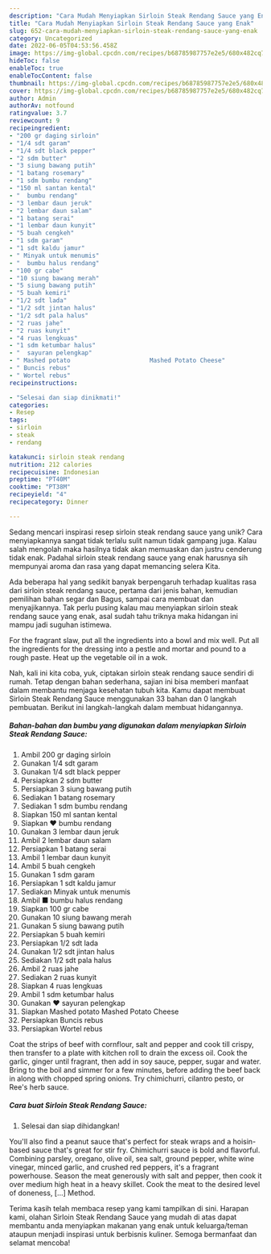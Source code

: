 ```yaml
---
description: "Cara Mudah Menyiapkan Sirloin Steak Rendang Sauce yang Enak"
title: "Cara Mudah Menyiapkan Sirloin Steak Rendang Sauce yang Enak"
slug: 652-cara-mudah-menyiapkan-sirloin-steak-rendang-sauce-yang-enak
category: Uncategorized
date: 2022-06-05T04:53:56.458Z
image: https://img-global.cpcdn.com/recipes/b68785987757e2e5/680x482cq70/sirloin-steak-rendang-sauce-foto-resep-utama.jpg
hideToc: false
enableToc: true
enableTocContent: false
thumbnail: https://img-global.cpcdn.com/recipes/b68785987757e2e5/680x482cq70/sirloin-steak-rendang-sauce-foto-resep-utama.jpg
cover: https://img-global.cpcdn.com/recipes/b68785987757e2e5/680x482cq70/sirloin-steak-rendang-sauce-foto-resep-utama.jpg
author: Admin
authorAv: notfound
ratingvalue: 3.7
reviewcount: 9
recipeingredient:
- "200 gr daging sirloin"
- "1/4 sdt garam"
- "1/4 sdt black pepper"
- "2 sdm butter"
- "3 siung bawang putih"
- "1 batang rosemary"
- "1 sdm bumbu rendang"
- "150 ml santan kental"
- "  bumbu rendang"
- "3 lembar daun jeruk"
- "2 lembar daun salam"
- "1 batang serai"
- "1 lembar daun kunyit"
- "5 buah cengkeh"
- "1 sdm garam"
- "1 sdt kaldu jamur"
- " Minyak untuk menumis"
- "  bumbu halus rendang"
- "100 gr cabe"
- "10 siung bawang merah"
- "5 siung bawang putih"
- "5 buah kemiri"
- "1/2 sdt lada"
- "1/2 sdt jintan halus"
- "1/2 sdt pala halus"
- "2 ruas jahe"
- "2 ruas kunyit"
- "4 ruas lengkuas"
- "1 sdm ketumbar halus"
- "  sayuran pelengkap"
- " Mashed potato                      Mashed Potato Cheese"
- " Buncis rebus"
- " Wortel rebus"
recipeinstructions:

- "Selesai dan siap dinikmati!"
categories:
- Resep
tags:
- sirloin
- steak
- rendang

katakunci: sirloin steak rendang 
nutrition: 212 calories
recipecuisine: Indonesian
preptime: "PT40M"
cooktime: "PT38M"
recipeyield: "4"
recipecategory: Dinner

---
```





Sedang mencari inspirasi resep sirloin steak rendang sauce yang unik? Cara menyiapkannya sangat tidak terlalu sulit namun tidak gampang juga. Kalau salah mengolah maka hasilnya tidak akan memuaskan dan justru cenderung tidak enak. Padahal sirloin steak rendang sauce yang enak harusnya sih mempunyai aroma dan rasa yang dapat memancing selera Kita.





Ada beberapa hal yang sedikit banyak berpengaruh terhadap kualitas rasa dari sirloin steak rendang sauce, pertama dari jenis bahan, kemudian pemilihan bahan segar dan Bagus, sampai cara membuat dan menyajikannya. Tak perlu pusing kalau mau menyiapkan sirloin steak rendang sauce yang enak,      asal sudah tahu triknya maka hidangan ini mampu jadi suguhan istimewa.














For the fragrant slaw, put all the ingredients into a bowl and mix well. Put all the ingredients for the dressing into a pestle and mortar and pound to a rough paste. Heat up the vegetable oil in a wok.






Nah, kali ini kita coba, yuk, ciptakan sirloin steak rendang sauce sendiri di rumah. Tetap dengan bahan sederhana, sajian ini bisa memberi manfaat dalam membantu menjaga kesehatan tubuh kita. Kamu dapat membuat Sirloin Steak Rendang Sauce menggunakan 33 bahan dan 0 langkah pembuatan. Berikut ini langkah-langkah dalam membuat hidangannya.

<!--inarticleads1-->

##### Bahan-bahan dan bumbu yang digunakan dalam menyiapkan Sirloin Steak Rendang Sauce:

1. Ambil 200 gr daging sirloin
1. Gunakan 1/4 sdt garam
1. Gunakan 1/4 sdt black pepper
1. Persiapkan 2 sdm butter
1. Persiapkan 3 siung bawang putih
1. Sediakan 1 batang rosemary
1. Sediakan 1 sdm bumbu rendang
1. Siapkan 150 ml santan kental
1. Siapkan  ❤ bumbu rendang
1. Gunakan 3 lembar daun jeruk
1. Ambil 2 lembar daun salam
1. Persiapkan 1 batang serai
1. Ambil 1 lembar daun kunyit
1. Ambil 5 buah cengkeh
1. Gunakan 1 sdm garam
1. Persiapkan 1 sdt kaldu jamur
1. Sediakan  Minyak untuk menumis
1. Ambil  ■ bumbu halus rendang
1. Siapkan 100 gr cabe
1. Gunakan 10 siung bawang merah
1. Gunakan 5 siung bawang putih
1. Persiapkan 5 buah kemiri
1. Persiapkan 1/2 sdt lada
1. Gunakan 1/2 sdt jintan halus
1. Sediakan 1/2 sdt pala halus
1. Ambil 2 ruas jahe
1. Sediakan 2 ruas kunyit
1. Siapkan 4 ruas lengkuas
1. Ambil 1 sdm ketumbar halus
1. Gunakan  ❤ sayuran pelengkap
1. Siapkan  Mashed potato                      Mashed Potato Cheese
1. Persiapkan  Buncis rebus
1. Persiapkan  Wortel rebus


Coat the strips of beef with cornflour, salt and pepper and cook till crispy, then transfer to a plate with kitchen roll to drain the excess oil. Cook the garlic, ginger until fragrant, then add in soy sauce, pepper, sugar and water. Bring to the boil and simmer for a few minutes, before adding the beef back in along with chopped spring onions. Try chimichurri, cilantro pesto, or Ree&#39;s herb sauce. 

<!--inarticleads2-->

##### Cara buat Sirloin Steak Rendang Sauce:


1. Selesai dan siap dihidangkan!

You&#39;ll also find a peanut sauce that&#39;s perfect for steak wraps and a hoisin-based sauce that&#39;s great for stir fry. Chimichurri sauce is bold and flavorful. Combining parsley, oregano, olive oil, sea salt, ground pepper, white wine vinegar, minced garlic, and crushed red peppers, it&#39;s a fragrant powerhouse. Season the meat generously with salt and pepper, then cook it over medium high heat in a heavy skillet. Cook the meat to the desired level of doneness, […] Method. 

Terima kasih telah membaca resep yang kami tampilkan di sini. Harapan kami, olahan Sirloin Steak Rendang Sauce yang mudah di atas dapat membantu anda menyiapkan makanan yang enak untuk keluarga/teman ataupun menjadi inspirasi untuk berbisnis kuliner. Semoga bermanfaat dan selamat mencoba!
